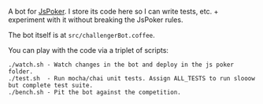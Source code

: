 A bot for [JsPoker][0]. I store its code here so I can write tests, etc. + experiment with it without breaking the JsPoker rules.

The bot itself is at `src/challengerBot.coffee`.

You can play with the code via a triplet of scripts:

    ./watch.sh - Watch changes in the bot and deploy in the js poker folder.
	./test.sh  - Run mocha/chai unit tests. Assign ALL_TESTS to run slooow but complete test suite.
	./bench.sh - Pit the bot against the competition.

[0]:https://github.com/mdp/JsPoker
